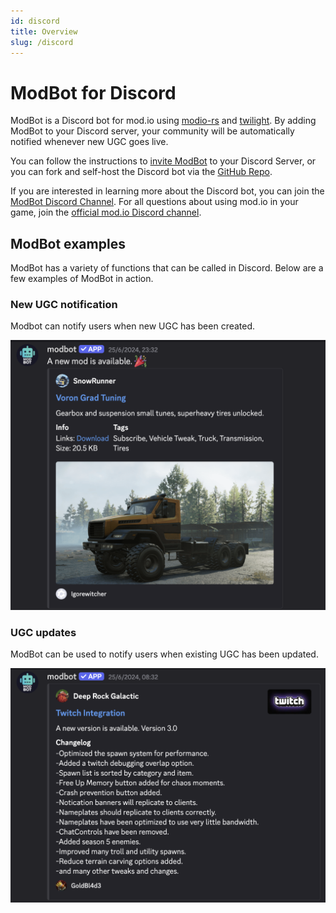```yaml
---
id: discord
title: Overview
slug: /discord
---
```


# ModBot for Discord

ModBot is a Discord bot for mod.io using [modio-rs](https://github.com/nickelc/modio-rs) and [twilight](https://github.com/twilight-rs/twilight). By adding ModBot to your Discord server, your community will be automatically notified whenever new UGC goes live.

You can follow the instructions to [invite ModBot](/discord/configuration) to your Discord Server, or you can fork and self-host the Discord bot via the [GitHub Repo](https://github.com/modio/modio-discord-bot).

If you are interested in learning more about the Discord bot, you can join the [ModBot Discord Channel](https://discord.gg/XNX9665). For all questions about using mod.io in your game, join the [official mod.io Discord channel](https://discord.mod.io).

## ModBot examples

ModBot has a variety of functions that can be called in Discord. Below are a few examples of ModBot in action.

### New UGC notification

Modbot can notify users when new UGC has been created. 

![Discord-ModBot-Notification-Example](img/discordnewmod.png)

### UGC updates

ModBot can be used to notify users when existing UGC has been updated.

![Discord-ModBot-UGC-Details-Example](img/discordmodupdate.png)
